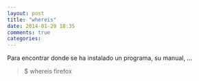 ```yaml
---
layout: post
title: "whereis"
date: 2014-01-29 18:35
comments: true
categories: 
---
```

Para encontrar donde se ha instalado un programa, su manual, ...

>$ whereis firefox 

